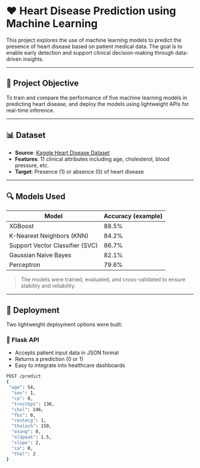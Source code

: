# ❤️ Heart Disease Prediction using Machine Learning

This project explores the use of machine learning models to predict the presence of heart disease based on patient medical data. The goal is to enable early detection and support clinical decision-making through data-driven insights.

---

## 🧠 Project Objective

To train and compare the performance of five machine learning models in predicting heart disease, and deploy the models using lightweight APIs for real-time inference.

---

## 📊 Dataset

- **Source**: [Kaggle Heart Disease Dataset](https://fedesoriano/heart-failure-prediction)
- **Features**: 11 clinical attributes including age, cholesterol, blood pressure, etc.
- **Target**: Presence (1) or absence (0) of heart disease

---

## 🔍 Models Used

| Model            | Accuracy (example) |
|------------------|--------------------|
| XGBoost          | 88.5%              |
| K-Nearest Neighbors (KNN) | 84.2%      |
| Support Vector Classifier (SVC) | 86.7% |
| Gaussian Naive Bayes | 82.1%         |
| Perceptron       | 79.6%              |

> The models were trained, evaluated, and cross-validated to ensure stability and reliability.

---

## 🚀 Deployment

Two lightweight deployment options were built:

### 🔸 Flask API

- Accepts patient input data in JSON format
- Returns a prediction (0 or 1)
- Easy to integrate into healthcare dashboards

```bash
POST /predict
{
 "age": 54,
  "sex": 1,
  "cp": 0,
  "trestbps": 130,
  "chol": 246,
  "fbs": 0,
  "restecg": 1,
  "thalach": 150,
  "exang": 0,
  "oldpeak": 1.5,
  "slope": 2,
  "ca": 0,
  "thal": 2
}


